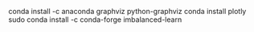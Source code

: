 conda install -c anaconda graphviz python-graphviz
conda install plotly
sudo conda install -c conda-forge imbalanced-learn